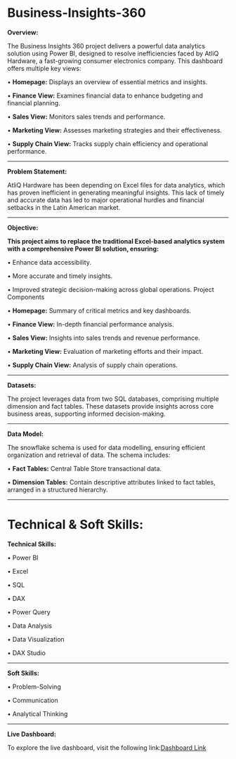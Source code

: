 # Business-Insights-360


**Overview:**

The Business Insights 360 project delivers a powerful data analytics solution using Power BI, designed to resolve inefficiencies faced by AtliQ Hardware, a fast-growing consumer electronics company. This dashboard offers multiple key views:

•	**Homepage:** Displays an overview of essential metrics and insights.

•	**Finance View:** Examines financial data to enhance budgeting and financial planning.

•	**Sales View:** Monitors sales trends and performance.

•	**Marketing View:** Assesses marketing strategies and their effectiveness.

•	**Supply Chain View:** Tracks supply chain efficiency and operational performance.

________________________________________

**Problem Statement:**


AtliQ Hardware has been depending on Excel files for data analytics, which has proven inefficient in generating meaningful insights. This lack of timely and accurate data has led to major operational hurdles and financial setbacks in the Latin American market.
________________________________________

**Objective:**


**This project aims to replace the traditional Excel-based analytics system with a comprehensive Power BI solution, ensuring:**

•	Enhance data accessibility.

•	More accurate and timely insights.

•	Improved strategic decision-making across global operations.
Project Components

  •	**Homepage:** Summary of critical metrics and key dashboards.

  •	**Finance View:** In-depth financial performance analysis.

  •	**Sales View:** Insights into sales trends and revenue performance.

  •	**Marketing View:** Evaluation of marketing efforts and their impact.

  •	**Supply Chain View:** Analysis of supply chain operations.
  ________________________________________
  
**Datasets:**


The project leverages data from two SQL databases, comprising multiple dimension and fact tables. These datasets provide insights across core business areas, supporting informed decision-making.
________________________________________

**Data Model:**


The snowflake schema is used for data modelling, ensuring efficient organization and retrieval of data. The schema includes:

•	**Fact Tables:** Central Table Store transactional data.

•	**Dimension Tables:** Contain descriptive attributes linked to fact tables, arranged in a structured hierarchy.
________________________________________
   
**Technical & Soft Skills:**
============================

**Technical Skills:**


•	Power BI

•	Excel

•	SQL

•	DAX

•	Power Query

•	Data Analysis

•	Data Visualization

•	DAX Studio
________________________________________

**Soft Skills:**


•	Problem-Solving

•	Communication

•	Analytical Thinking
________________________________________

**Live Dashboard:**

To explore the live dashboard, visit the following link:[Dashboard Link](https://app.powerbi.com/view?r=eyJrIjoiMDk4OTI2YjMtNzc5MC00MWQ3LTljOWYtZTViYjE1NWQ3NTVlIiwidCI6ImM2ZTU0OWIzLTVmNDUtNDAzMi1hYWU5LWQ0MjQ0ZGM1YjJjNCJ9)



